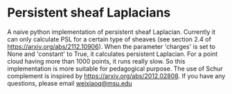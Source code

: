 # Persistent sheaf Laplacians
A naive python implementation of persistent sheaf Laplacian. Currently it can only calculate PSL for a certain type of sheaves (see section 2.4 of https://arxiv.org/abs/2112.10906). When the parameter 'charges' is set to None and 'constant' to True, it calculates persistent Laplacian. 
For a point cloud having more than 1000 points, it runs really slow. So this implementation is more suitable for pedagogical purpose.
The use of Schur complement is inspired by https://arxiv.org/abs/2012.02808.
If you have any questions, please email weixiaoq@msu.edu
